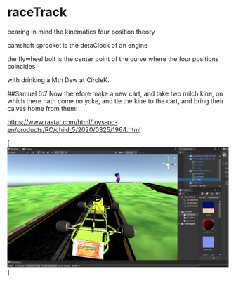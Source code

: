 # raceTrack

bearing in mind the kinematics four position theory

camshaft sprocket is the detaClock of an engine

the flywheel bolt is the center point of the curve where the four positions coincides

with drinking a Mtn Dew at CircleK.

##Samuel 6:7 
Now therefore make a new cart, and take two milch kine, on which there hath come no yoke, and tie the kine to the cart, and bring their calves home from them:

https://www.rastar.com/html/toys-pc-en/products/RC/child_5/2020/0325/1964.html

[![game preview ... ](https://raw.githubusercontent.com/rgarro/raceTrack/main/racetrack.png)]
